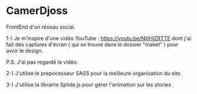 # CamerDjoss
FrontEnd d'un réseau social.

1-) Je m'inspire d'une vidéo YouTube : https://youtu.be/NljIHlZRTTE dont j'ai fait des captures d'écran ( qui se trouve dans le dossier "maket" ) pour avoir le design.

P.S. J'ai pas regardé la vidéo.

2-) J'utilise le prepocesseur SASS pour la meilleure organisation du site.

3-) J'utilise la librairie Splide.js pour gérer l'animation sur les stories
